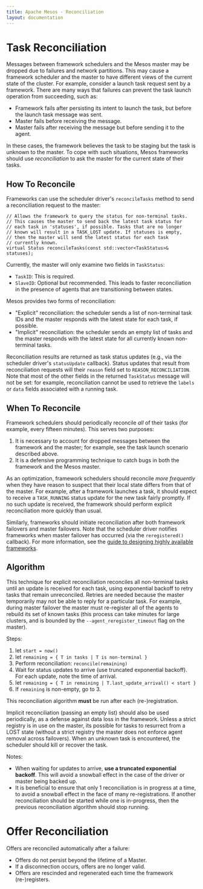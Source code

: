 ```yaml
---
title: Apache Mesos - Reconciliation
layout: documentation
---
```


# Task Reconciliation

Messages between framework schedulers and the Mesos master may be dropped due to
failures and network partitions. This may cause a framework scheduler and the
master to have different views of the current state of the cluster. For example,
consider a launch task request sent by a framework.  There are many ways that
failures can prevent the task launch operation from succeeding, such as:

* Framework fails after persisting its intent to launch the task, but
before the launch task message was sent.
* Master fails before receiving the message.
* Master fails after receiving the message but before sending it to the
agent.

In these cases, the framework believes the task to be staging but the task is
unknown to the master. To cope with such situations, Mesos frameworks should use
*reconciliation* to ask the master for the current state of their tasks.

## How To Reconcile

Frameworks can use the scheduler driver's `reconcileTasks` method to send a
reconciliation request to the master:

~~~{.cpp}
// Allows the framework to query the status for non-terminal tasks.
// This causes the master to send back the latest task status for
// each task in 'statuses', if possible. Tasks that are no longer
// known will result in a TASK_LOST update. If statuses is empty,
// then the master will send the latest status for each task
// currently known.
virtual Status reconcileTasks(const std::vector<TaskStatus>& statuses);
~~~

Currently, the master will only examine two fields in `TaskStatus`:

* `TaskID`: This is required.
* `SlaveID`: Optional but recommended. This leads to faster reconciliation in
the presence of agents that are transitioning between states.

Mesos provides two forms of reconciliation:

* "Explicit" reconciliation: the scheduler sends a list of non-terminal task IDs
  and the master responds with the latest state for each task, if possible.
* "Implicit" reconciliation: the scheduler sends an empty list of tasks
  and the master responds with the latest state for all currently known
  non-terminal tasks.

Reconciliation results are returned as task status updates (e.g., via the
scheduler driver's `statusUpdate` callback). Status updates that result from
reconciliation requests will their `reason` field set to
`REASON_RECONCILIATION`. Note that most of the other fields in the returned
`TaskStatus` message will not be set: for example, reconciliation cannot be used
to retrieve the `labels` or `data` fields associated with a running task.

## When To Reconcile

Framework schedulers should periodically reconcile *all* of their tasks (for
example, every fifteen minutes). This serves two purposes:

  1. It is necessary to account for dropped messages between the framework and
     the master; for example, see the task launch scenario described above.
  2. It is a defensive programming technique to catch bugs in both the framework
     and the Mesos master.

As an optimization, framework schedulers should reconcile _more frequently_ when
they have reason to suspect that their local state differs from that of the
master. For example, after a framework launches a task, it should expect to
receive a `TASK_RUNNING` status update for the new task fairly promptly. If no
such update is received, the framework should perform explicit reconciliation
more quickly than usual.

Similarly, frameworks should initiate reconciliation after both framework
failovers and master failovers. Note that the scheduler driver notifies
frameworks when master failover has occurred (via the `reregistered()`
callback). For more information, see the
[guide to designing highly available frameworks](high-availability-framework-guide.md).

## Algorithm

This technique for explicit reconciliation reconciles all non-terminal tasks
until an update is received for each task, using exponential backoff to retry
tasks that remain unreconciled. Retries are needed because the master temporarily
may not be able to reply for a particular task. For example, during master
failover the master must re-register all of the agents to rebuild its
set of known tasks (this process can take minutes for large clusters, and
is bounded by the `--agent_reregister_timeout` flag on the master).

Steps:

1. let `start = now()`
2. let `remaining = { T in tasks | T is non-terminal }`
3. Perform reconciliation: `reconcile(remaining)`
4. Wait for status updates to arrive (use truncated exponential backoff). For each update, note the time of arrival.
5. let `remaining = { T in remaining | T.last_update_arrival() < start }`
6. If `remaining` is non-empty, go to 3.

This reconciliation algorithm **must** be run after each (re-)registration.

Implicit reconciliation (passing an empty list) should also be used
periodically, as a defense against data loss in the framework. Unless a
strict registry is in use on the master, its possible for tasks to resurrect
from a LOST state (without a strict registry the master does not enforce
agent removal across failovers). When an unknown task is encountered, the
scheduler should kill or recover the task.

Notes:

* When waiting for updates to arrive, **use a truncated exponential backoff**.
This will avoid a snowball effect in the case of the driver or master being
backed up.
* It is beneficial to ensure that only 1 reconciliation is in progress at a
time, to avoid a snowball effect in the face of many re-registrations.
If another reconciliation should be started while one is in-progress,
then the previous reconciliation algorithm should stop running.


# Offer Reconciliation

Offers are reconciled automatically after a failure:

* Offers do not persist beyond the lifetime of a Master.
* If a disconnection occurs, offers are no longer valid.
* Offers are rescinded and regenerated each time the framework (re-)registers.
